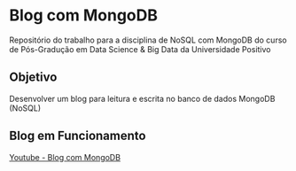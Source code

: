 # Blog com MongoDB
Repositório do trabalho para a disciplina de NoSQL com MongoDB do curso de Pós-Gradução em Data Science & Big Data da Universidade Positivo

## Objetivo
Desenvolver um blog para leitura e escrita no banco de dados MongoDB (NoSQL)

## Blog em Funcionamento

[Youtube - Blog com MongoDB](https://youtu.be/GeDtIhhFVkA)
